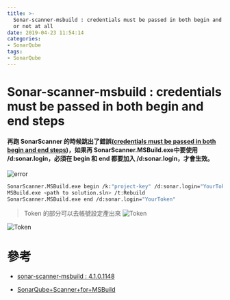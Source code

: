 ```yaml
---
title: >-
  Sonar-scanner-msbuild : credentials must be passed in both begin and end steps
  or not at all
date: 2019-04-23 11:54:14
categories:
- SonarQube
tags:
- SonarQube
---
```


# Sonar-scanner-msbuild : credentials must be passed in both begin and end steps

#### 再跑 SonarScanner 的時候跳出了錯誤([credentials must be passed in both begin and end steps]((https://github.com/SonarSource/sonar-scanner-msbuild/releases/tag/4.1.0.1148)))，如果再 SonarScanner.MSBuild.exe中要使用 /d:sonar.login，必須在 begin 和 end 都要加入 /d:sonar.login，才會生效。

![error](https://i.imgur.com/4i5JLOM.png)

``` bash
SonarScanner.MSBuild.exe begin /k:"project-key" /d:sonar.login="YourToken"
MSBuild.exe <path to solution.sln> /t:Rebuild
SonarScanner.MSBuild.exe end /d:sonar.login="YourToken"
```

> Token 的部分可以去帳號設定產出來
![Token](https://i.imgur.com/qcSnpi2.png)

![Token](https://i.imgur.com/xHttBYN.png)

# 參考

* [sonar-scanner-msbuild : 4.1.0.1148](https://github.com/SonarSource/sonar-scanner-msbuild/releases/tag/4.1.0.1148)

* [SonarQube+Scanner+for+MSBuild](https://docs.sonarqube.org/display/SCAN/Analyzing+with+SonarQube+Scanner+for+MSBuild)

